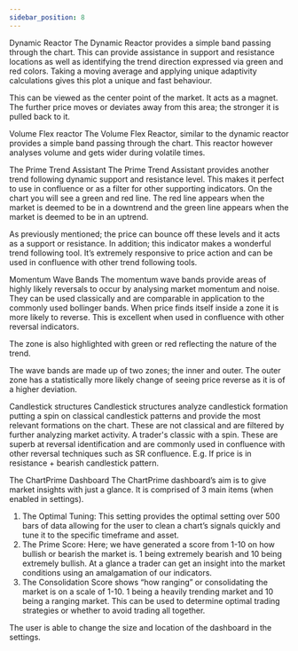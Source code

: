 ```yaml
---
sidebar_position: 8
---
```


Dynamic Reactor
The Dynamic Reactor provides a simple band passing through the chart. This can provide assistance in support and resistance locations as well as identifying the trend direction expressed via green and red colors. Taking a moving average and applying unique adaptivity calculations gives this plot a unique and fast behaviour.

This can be viewed as the center point of the market. It acts as a magnet. The further price moves or deviates away from this area; the stronger it is pulled back to it.

Volume Flex reactor
The Volume Flex Reactor, similar to the dynamic reactor provides a simple band passing through the chart. This reactor however analyses volume and gets wider during volatile times.

The Prime Trend Assistant
The Prime Trend Assistant provides another trend following dynamic support and resistance level. This makes it perfect to use in confluence or as a filter for other supporting indicators. On the chart you will see a green and red line. The red line appears when the market is deemed to be in a downtrend and the green line appears when the market is deemed to be in an uptrend.

As previously mentioned; the price can bounce off these levels and it acts as a support or resistance.
In addition; this indicator makes a wonderful trend following tool. It’s extremely responsive to price action and can be used in confluence with other trend following tools.

Momentum Wave Bands
The momentum wave bands provide areas of highly likely reversals to occur by analysing market momentum and noise. They can be used classically and are comparable in application to the commonly used bollinger bands. When price finds itself inside a zone it is more likely to reverse. This is excellent when used in confluence with other reversal indicators.

The zone is also highlighted with green or red reflecting the nature of the trend.

The wave bands are made up of two zones; the inner and outer. The outer zone has a statistically more likely change of seeing price reverse as it is of a higher deviation.

Candlestick structures
Candlestick structures analyze candlestick formation putting a spin on classical candlestick patterns and provide the most relevant formations on the chart. These are not classical and are filtered by further analyzing market activity. A trader's classic with a spin.
These are superb at reversal identification and are commonly used in confluence with other reversal techniques such as SR confluence. E.g. If price is in resistance + bearish candlestick pattern.

The ChartPrime Dashboard
The ChartPrime dashboard’s aim is to give market insights with just a glance. It is comprised of 3 main items (when enabled in settings).

1. The Optimal Tuning: This setting provides the optimal setting over 500 bars of data allowing for the user to clean a chart’s signals quickly and tune it to the specific timeframe and asset.
2. The Prime Score: Here; we have generated a score from 1-10 on how bullish or bearish the market is. 1 being extremely bearish and 10 being extremely bullish. At a glance a trader can get an insight into the market conditions using an amalgamation of our indicators.
3. The Consolidation Score shows “how ranging” or consolidating the market is on a scale of 1-10. 1 being a heavily trending market and 10 being a ranging market. This can be used to determine optimal trading strategies or whether to avoid trading all together.

The user is able to change the size and location of the dashboard in the settings.
